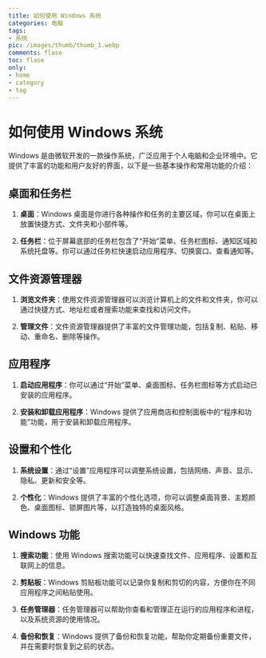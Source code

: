 ```yaml
---
title: 如何使用 Windows 系统
categories: 电脑
tags:
- 系统
pic: /images/thumb/thumb_1.webp
comments: flase
toc: flase
only:
- home
- category
- tag
---
```

# 如何使用 Windows 系统

Windows 是由微软开发的一款操作系统，广泛应用于个人电脑和企业环境中。它提供了丰富的功能和用户友好的界面，以下是一些基本操作和常用功能的介绍：

## 桌面和任务栏

1. **桌面**：Windows 桌面是你进行各种操作和任务的主要区域，你可以在桌面上放置快捷方式、文件夹和小部件等。

2. **任务栏**：位于屏幕底部的任务栏包含了“开始”菜单、任务栏图标、通知区域和系统托盘等。你可以通过任务栏快速启动应用程序、切换窗口、查看通知等。

## 文件资源管理器

1. **浏览文件夹**：使用文件资源管理器可以浏览计算机上的文件和文件夹，你可以通过快捷方式、地址栏或者搜索功能来查找和访问文件。

2. **管理文件**：文件资源管理器提供了丰富的文件管理功能，包括复制、粘贴、移动、重命名、删除等操作。

## 应用程序

1. **启动应用程序**：你可以通过“开始”菜单、桌面图标、任务栏图标等方式启动已安装的应用程序。

2. **安装和卸载应用程序**：Windows 提供了应用商店和控制面板中的“程序和功能”功能，用于安装和卸载应用程序。

## 设置和个性化

1. **系统设置**：通过“设置”应用程序可以调整系统设置，包括网络、声音、显示、隐私、更新和安全等。

2. **个性化**：Windows 提供了丰富的个性化选项，你可以调整桌面背景、主题颜色、桌面图标、锁屏图片等，以打造独特的桌面风格。

## Windows 功能

1. **搜索功能**：使用 Windows 搜索功能可以快速查找文件、应用程序、设置和互联网上的信息。

2. **剪贴板**：Windows 剪贴板功能可以记录你复制和剪切的内容，方便你在不同应用程序之间粘贴使用。

3. **任务管理器**：任务管理器可以帮助你查看和管理正在运行的应用程序和进程，以及系统资源的使用情况。

4. **备份和恢复**：Windows 提供了备份和恢复功能，帮助你定期备份重要文件，并在需要时恢复到之前的状态。

